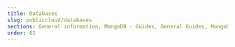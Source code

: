 ```yaml
---
title: Databases
slug: publiccloud/databases
sections: General information, MongoDB - Guides, General Guides, MongoDB - Tutorials, MySQL - Guides, PostgreSQL - Guides, MySQL - Tutorials, PostgreSQL - Tutorials, Redis - Guides, Cassandra - Guides, Redis - Tutorials, Grafana - Guides, Kafka, M3db - Guides, Kafka MirrorMaker, M3 Aggregator - Guides, Kafka Connect - Guides, OpenSearch
order: 02
---
```


